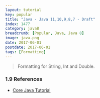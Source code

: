 ```yaml
---
layout: tutorial
key: popular
title: "Java - Java 11,10,9,8,7 - Draft"
index: 1477
category: java8
breadcrumb: [Popular, Java, Java 8]
image: java.png
date: 2017-06-01
postdate: 2017-06-01
tags: [Formatting]
---
```


> Formatting for String, Int and Double.


### 1.9 References
* [Core Java Tutorial](https://www.journaldev.com/24601/java-11-features)
